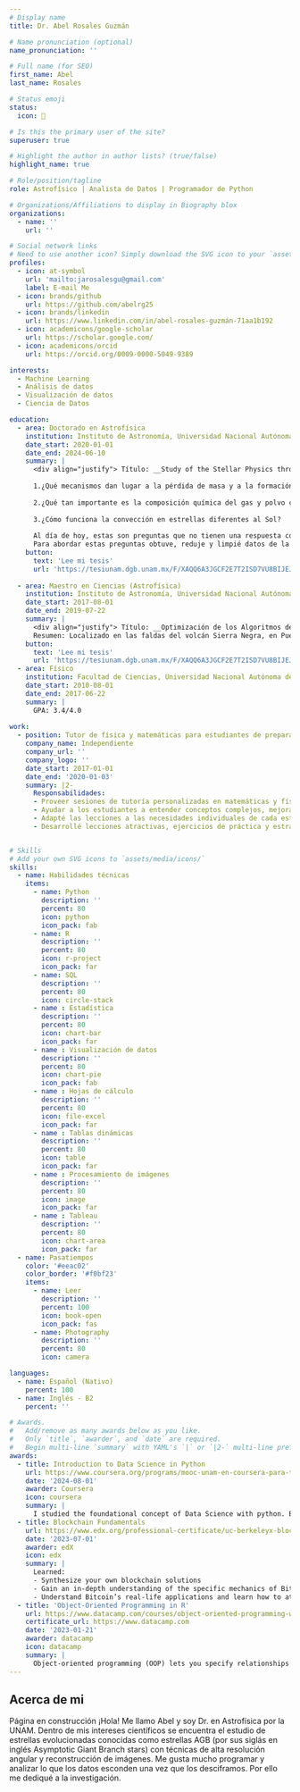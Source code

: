```yaml
---
# Display name
title: Dr. Abel Rosales Guzmán

# Name pronunciation (optional)
name_pronunciation: ''

# Full name (for SEO)
first_name: Abel
last_name: Rosales

# Status emoji
status:
  icon: 🌌

# Is this the primary user of the site?
superuser: true

# Highlight the author in author lists? (true/false)
highlight_name: true

# Role/position/tagline
role: Astrofísico | Analista de Datos | Programador de Python

# Organizations/Affiliations to display in Biography blox
organizations:
  - name: ''
    url: ''

# Social network links
# Need to use another icon? Simply download the SVG icon to your `assets/media/icons/` folder.
profiles:
  - icon: at-symbol
    url: 'mailto:jarosalesgu@gmail.com'
    label: E-mail Me
  - icon: brands/github
    url: https://github.com/abelrg25
  - icon: brands/linkedin
    url: https://www.linkedin.com/in/abel-rosales-guzmán-71aa1b192
  - icon: academicons/google-scholar
    url: https://scholar.google.com/
  - icon: academicons/orcid
    url: https://orcid.org/0009-0000-5049-9389

interests:
  - Machine Learning
  - Análisis de datos
  - Visualización de datos
  - Ciencia de Datos 

education:
  - area: Doctorado en Astrofísica
    institution: Instituto de Astronomía, Universidad Nacional Autónoma de México
    date_start: 2020-01-01
    date_end: 2024-06-10
    summary: |
      <div align="justify"> Título: __Study of the Stellar Physics through infrared interferometric imaging__ Durante mi doctorado me dediqué al estudio de estrellas evolucionadas conocidas como estrellas AGB (por sus siglas en inglés Asymptotic Giant Branch stars) utilizando técnicas de alta resolución angular. El objetivo de mi trabajo doctoral era tratar de responder de la mejor manera las siguientes preguntas: 
      
      1.¿Qué mecanismos dan lugar a la pérdida de masa y a la formación de estructuras asimétricas de gas y polvo en estrellas AGB? 
      
      2.¿Qué tan importante es la composición química del gas y polvo circundante a las estrellas para la formación de vientos? 
      
      3.¿Cómo funciona la convección en estrellas diferentes al Sol?
      
      Al día de hoy, estas son preguntas que no tienen una respuesta concreta. Aunque las estrellas AGB son de las principales contribuyentes al enriquecimiento del medio interestelar, la manera en la que el material procesado durante la evolución de la estrella es devuelto al medio interestelar es un fenómeno que no se encuentra caracterizado completamente. 
      Para abordar estas preguntas obtuve, reduje y limpié datos de la base de datos de uno de los observatorios más importantes del mundo, el VLTI (por sus siglas en inglés Very Large Telescope Interferometer). Además puse en práctica el uso de métodos Monte Carlo, modelado matemático, visualización y manipulación de imágenes. La capacidad de abstracción, aunada a un pensamiento analítico y crítico, fueron de gran importancia para entender los resultados que mis colaboradores y yo obtuvimos y para poder publicar en revistas de alto impacto y así contribuir al avance de la ciencia.  </div>
    button:
      text: 'Lee mi tesis'
      url: 'https://tesiunam.dgb.unam.mx/F/XAQQ6A3JGCF2E7T2ISD7VU8BIJEJUIHU42REGY3D5M23XXRL8A-45590?func=full-set-set&set_number=036413&set_entry=000002&format=999'
  
  - area: Maestro en Ciencias (Astrofísica)
    institution: Instituto de Astronomía, Universidad Nacional Autónoma de México
    date_start: 2017-08-01
    date_end: 2019-07-22
    summary: | 
      <div align="justify"> Título: __Optimización de los Algoritmos de HAWC para la búsqueda de GRBs asociados a ondas gravitacionales__
      Resumen: Localizado en las faldas del volcán Sierra Negra, en Puebla, se encuentra el observatorio HAWC (por sus siglas en inglés High Altitude Water Cherenkov) encargado de detectar partículas muy energéticas (como rayos cósmicos y rayos gamma con energías entre 100 GeV y 100 TeV) provenientes de los eventos más energéticos del Universo. Debido a factores como el campo magnético tanto de la Tierra como de diversos objetos astrofísicos, se sabe que los rayos cósmicos y los rayos gamma que detecta el observatorio HAWC provienen de lugares diferentes. Es por ello que es muy importante saber diferenciar cuando se detectan rayos cósmicos o cuando se detectan rayos gamma. A muy altas energías, cerca de los 100 TeV, el observatorio funciona muy bien y es capaz de diferenciar entre ambos eventos. Sin embargo, cuanto más cercanos son estos eventos al límite inferior, es decir, a 100 GeV, más difícil es diferenciarlos. Considerando esta dificultad, en mi trabajo de tesis de maestría trabajé con datos de eventos de rayos gamma y de rayos cósmicos con energías cercanas a los 100 GeV. Lo que hice fue desarrollar una red neuronal que aprendiera la diferencia entre los eventos considerando diversos parámetros de las simulaciones del observatorio que eran fundamentales para diferenciar entre rayos cósmicos y rayos gamma. Con este trabajo logré mejorar la capacidad del observatorio para diferenciar los eventos mencionados anteriormente. Aunque por cuestiones de tiempo no pudimos publicar estos resultados, realmente pude aprender muchos aspectos sobre cómo funciona una red neuronal, además de la aplicación de técnicas estadísticas como el análisis de componentes principales (ACP o PCA por sus siglas en inglés Principal Component Analysis)</div>
    button: 
      text: 'Lee mi tesis'
      url: 'https://tesiunam.dgb.unam.mx/F/XAQQ6A3JGCF2E7T2ISD7VU8BIJEJUIHU42REGY3D5M23XXRL8A-45602?func=full-set-set&set_number=036413&set_entry=000006&format=999'
  - area: Físico
    institution: Facultad de Ciencias, Universidad Nacional Autónoma de México
    date_start: 2010-08-01
    date_end: 2017-06-22
    summary: |
      GPA: 3.4/4.0
      
work:
  - position: Tutor de física y matemáticas para estudiantes de preparatoria
    company_name: Independiente
    company_url: ''
    company_logo: ''
    date_start: 2017-01-01
    date_end: '2020-01-03'
    summary: |2-
      Responsabilidades:
      - Proveer sesiones de tutoría personalizadas en matemáticas y física a estudiantes de preparatoria.
      - Ayudar a los estudiantes a entender conceptos complejos, mejorar calificaciones y crear confianza en sus actividades académicas.
      - Adapté las lecciones a las necesidades individuales de cada estudiante, ajustando los enfoques según distintos estilos de aprendizaje y niveles de conocimiento.
      - Desarrollé lecciones atractivas, ejercicios de práctica y estrategias para la resolución de problemas.  


# Skills
# Add your own SVG icons to `assets/media/icons/`
skills:
  - name: Habilidades técnicas
    items:
      - name: Python
        description: ''
        percent: 80
        icon: python
        icon_pack: fab
      - name: R
        description: ''
        percent: 80
        icon: r-project
        icon_pack: far
      - name: SQL
        description: ''
        percent: 80
        icon: circle-stack
      - name : Estadística
        description: ''
        percent: 80
        icon: chart-bar
        icon_pack: far
      - name : Visualización de datos
        description: ''
        percent: 80
        icon: chart-pie
        icon_pack: fab
      - name : Hojas de cálculo
        description: ''
        percent: 80
        icon: file-excel
        icon_pack: far
      - name : Tablas dinámicas
        description: ''
        percent: 80
        icon: table
        icon_pack: far
      - name : Procesamiento de imágenes
        description: ''
        percent: 80
        icon: image
        icon_pack: far
      - name : Tableau
        description: ''
        percent: 80
        icon: chart-area
        icon_pack: far
  - name: Pasatiempos
    color: '#eeac02'
    color_border: '#f0bf23'
    items:
      - name: Leer
        description: ''
        percent: 100
        icon: book-open
        icon_pack: fas
      - name: Photography
        description: ''
        percent: 80
        icon: camera

languages:
  - name: Español (Nativo)
    percent: 100 
  - name: Inglés - B2
    percent: ''

# Awards.
#   Add/remove as many awards below as you like.
#   Only `title`, `awarder`, and `date` are required.
#   Begin multi-line `summary` with YAML's `|` or `|2-` multi-line prefix and indent 2 spaces below.
awards:
  - title: Introduction to Data Science in Python
    url: https://www.coursera.org/programs/mooc-unam-en-coursera-para-ti-uzeau/learn/python-data-analysis
    date: '2024-08-01'
    awarder: Coursera
    icon: coursera
    summary: |
      I studied the foundational concept of Data Science with python. By the end of the course, I was familiar with data manipulation and cleaning techniques using the python pandas data science library. I also learned about Series and DataFrames as the central data structures for data analysis. Furthermore, I also learned how to run basic inferential statistical analyses.      
  - title: Blockchain Fundamentals
    url: https://www.edx.org/professional-certificate/uc-berkeleyx-blockchain-fundamentals
    date: '2023-07-01'
    awarder: edX
    icon: edx
    summary: |
      Learned:
      - Synthesize your own blockchain solutions
      - Gain an in-depth understanding of the specific mechanics of Bitcoin
      - Understand Bitcoin’s real-life applications and learn how to attack and destroy Bitcoin, Ethereum, smart contracts and Dapps, and alternatives to Bitcoin’s Proof-of-Work consensus algorithm
  - title: 'Object-Oriented Programming in R'
    url: https://www.datacamp.com/courses/object-oriented-programming-with-s3-and-r6-in-r
    certificate_url: https://www.datacamp.com
    date: '2023-01-21'
    awarder: datacamp
    icon: datacamp
    summary: |
      Object-oriented programming (OOP) lets you specify relationships between functions and the objects that they can act on, helping you manage complexity in your code. This is an intermediate level course, providing an introduction to OOP, using the S3 and R6 systems. S3 is a great day-to-day R programming tool that simplifies some of the functions that you write. R6 is especially useful for industry-specific analyses, working with web APIs, and building GUIs.
---
```


## Acerca de mi
Página en construcción
¡Hola! Me llamo Abel y soy Dr. en Astrofísica por la UNAM. Dentro de mis intereses científicos se encuentra el estudio de estrellas evolucionadas conocidas como estrellas AGB (por sus siglás en inglés Asymptotic Giant Branch stars) con técnicas de alta resolución angular y reconstrucción de imágenes. Me gusta mucho programar y analizar lo que los datos esconden una vez que los desciframos. Por ello me dediqué a la investigación. 